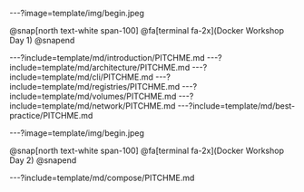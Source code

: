 ---?image=template/img/begin.jpeg

@snap[north text-white span-100]
@fa[terminal fa-2x](Docker Workshop<br> Day 1)
@snapend

<!---
Day 1
-->
---?include=template/md/introduction/PITCHME.md
---?include=template/md/architecture/PITCHME.md
---?include=template/md/cli/PITCHME.md
---?include=template/md/registries/PITCHME.md
---?include=template/md/volumes/PITCHME.md
---?include=template/md/network/PITCHME.md
---?include=template/md/best-practice/PITCHME.md

---?image=template/img/begin.jpeg

@snap[north text-white span-100]
@fa[terminal fa-2x](Docker Workshop<br> Day 2)
@snapend

<!---
Day 2
-->
---?include=template/md/compose/PITCHME.md
